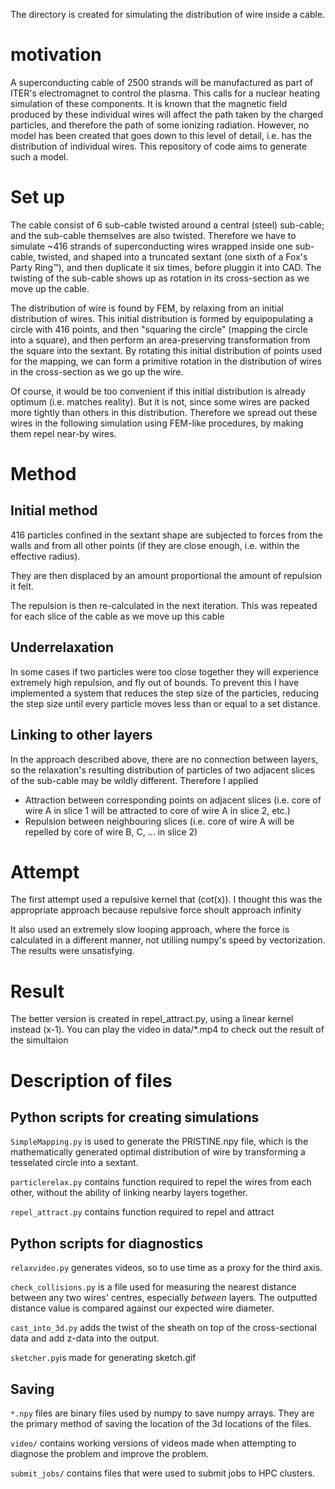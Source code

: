 The directory is created for simulating the distribution of wire inside a cable. 

# motivation
A superconducting cable of 2500 strands will be manufactured as part of ITER's electromagnet to control the plasma. This calls for a nuclear heating simulation of these components. It is known that the magnetic field produced by these individual wires will affect the path taken by the charged particles, and therefore the path of some ionizing radiation. However, no model has been created that goes down to this level of detail, i.e. has the distribution of individual wires. This repository of code aims to generate such a model.

# Set up
The cable consist of 6 sub-cable twisted around a central (steel) sub-cable; and the sub-cable themselves are also twisted. Therefore we have to simulate ~416 strands of superconducting wires wrapped inside one sub-cable, twisted, and shaped into a truncated sextant (one sixth of a Fox's Party Ring™), and then duplicate it six times, before pluggin it into CAD. The twisting of the sub-cable shows up as rotation in its cross-section as we move up the cable.

The distribution of wire is found by FEM, by relaxing from an initial distribution of wires. This initial distribution is formed by equipopulating a circle with 416 points, and then "squaring the circle" (mapping the circle into a square), and then perform an area-preserving transformation from the square into the sextant. By rotating this initial distribution of points used for the mapping, we can form a primitive rotation in the distribution of wires in the cross-section as we go up the wire. 

Of course, it would be too convenient if this initial distribution is already optimum (i.e. matches reality). But it is not, since some wires are packed more tightly than others in this distribution. Therefore we spread out these wires in the following simulation using FEM-like procedures, by making them repel near-by wires.

# Method
## Initial method
416 particles confined in the sextant shape are subjected to forces from the walls and from all other points (if they are close enough, i.e. within the effective radius).

They are then displaced by an amount proportional the amount of repulsion it felt. 

The repulsion is then re-calculated in the next iteration.
This was repeated for each slice of the cable as we move up this cable

## Underrelaxation
In some cases if two particles were too close together they will experience extremely high repulsion, and fly out of bounds. To prevent this I have implemented a system that reduces the step size of the particles, reducing the step size until every particle moves less than or equal to a set distance.

## Linking to other layers
In the approach described above, there are no connection between layers, so the relaxation's resulting distribution of particles of two adjacent slices of the sub-cable may be wildly different. Therefore I applied 
- Attraction between corresponding points on adjacent slices (i.e. core of wire A in slice 1 will be attracted to core of wire A in slice 2, etc.)
- Repulsion between neighbouring slices (i.e. core of wire A will be repelled by core of wire B, C, ... in slice 2)

# Attempt
The first attempt used a repulsive kernel that (cot(x)). I thought this was the appropriate approach because repulsive force shoult approach infinity

It also used an extremely slow looping approach, where the force is calculated in a different manner, not utiliing numpy's speed by vectorization. The results were unsatisfying.

# Result
The better version is created in repel_attract.py, using a linear kernel instead (x-1). You can play the video in data/*.mp4 to check out the result of the simultaion

# Description of files
## Python scripts for creating simulations
```SimpleMapping.py``` is used to generate the PRISTINE.npy file, which is the mathematically generated optimal distribution of wire by transforming a tesselated circle into a sextant.

```particlerelax.py``` contains function required to repel the wires from each other, without the ability of linking nearby layers together.

```repel_attract.py``` contains function required to repel and attract

## Python scripts for diagnostics
```relaxvideo.py``` generates videos, so to use time as a proxy for the third axis.

```check_collisions.py``` is a file used for measuring the nearest distance between any two wires' centres, especially *between* layers. The outputted distance value is compared against our expected wire diameter.

```cast_into_3d.py``` adds the twist of the sheath on top of the cross-sectional data and add z-data into the output.

```sketcher.py```is made for generating sketch.gif

## Saving
```*.npy``` files are binary files used by numpy to save numpy arrays. They are the primary method of saving the location of the 3d locations of the files.

```video/``` contains working versions of videos made when attempting to diagnose the problem and improve the problem.

```submit_jobs/``` contains files that were used to submit jobs to HPC clusters.
